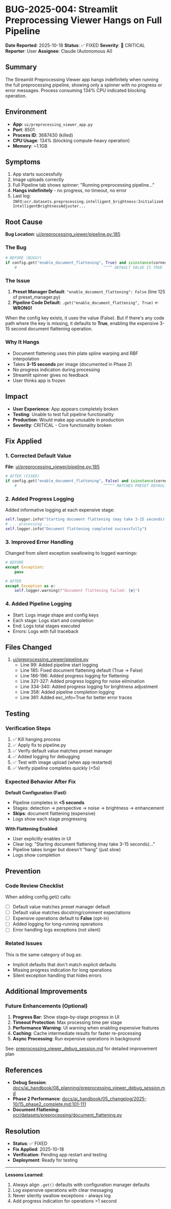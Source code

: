 # BUG-2025-004: Streamlit Preprocessing Viewer Hangs on Full Pipeline

**Date Reported**: 2025-10-18
**Status**: ✅ FIXED
**Severity**: 🔴 CRITICAL
**Reporter**: User
**Assignee**: Claude (Autonomous AI)

## Summary

The Streamlit Preprocessing Viewer app hangs indefinitely when running the full preprocessing pipeline, showing only a spinner with no progress or error messages. Process consuming 134% CPU indicated blocking operation.

## Environment

- **App**: `ui/preprocessing_viewer_app.py`
- **Port**: 8501
- **Process ID**: 3687430 (killed)
- **CPU Usage**: 134% (blocking compute-heavy operation)
- **Memory**: ~1.1GB

## Symptoms

1. App starts successfully
2. Image uploads correctly
3. Full Pipeline tab shows spinner: "Running preprocessing pipeline..."
4. **Hangs indefinitely** - no progress, no timeout, no error
5. Last log: `INFO:ocr.datasets.preprocessing.intelligent_brightness:Initialized IntelligentBrightnessAdjuster...`

## Root Cause

**Bug Location**: [ui/preprocessing_viewer/pipeline.py:185](ui/preprocessing_viewer/pipeline.py:185)

### The Bug

```python
# BEFORE (BUGGY)
if config.get("enable_document_flattening", True) and isinstance(corners_for_processing, np.ndarray):
    #                                      ^^^^ DEFAULT VALUE IS TRUE
```

### The Issue

1. **Preset Manager Default**: `"enable_document_flattening": False` (line 125 of preset_manager.py)
2. **Pipeline Code Default**: `.get("enable_document_flattening", True)` ← **WRONG!**

When the config key exists, it uses the value (False). But if there's any code path where the key is missing, it defaults to **True**, enabling the expensive 3-15 second document flattening operation.

### Why It Hangs

- Document flattening uses thin plate spline warping and RBF interpolation
- Takes **3-15 seconds** per image (documented in Phase 2)
- No progress indication during processing
- Streamlit spinner gives no feedback
- User thinks app is frozen

## Impact

- **User Experience**: App appears completely broken
- **Testing**: Unable to test full pipeline functionality
- **Production**: Would make app unusable in production
- **Severity**: CRITICAL - Core functionality broken

## Fix Applied

### 1. Corrected Default Value

**File**: [ui/preprocessing_viewer/pipeline.py:185](ui/preprocessing_viewer/pipeline.py:185)

```python
# AFTER (FIXED)
if config.get("enable_document_flattening", False) and isinstance(corners_for_processing, np.ndarray):
    #                                      ^^^^^ MATCHES PRESET DEFAULT
```

### 2. Added Progress Logging

Added informative logging at each expensive stage:

```python
self.logger.info("Starting document flattening (may take 3-15 seconds)...")
# ... processing ...
self.logger.info("Document flattening completed successfully")
```

### 3. Improved Error Handling

Changed from silent exception swallowing to logged warnings:

```python
# BEFORE
except Exception:
    pass

# AFTER
except Exception as e:
    self.logger.warning(f"Document flattening failed: {e}")
```

### 4. Added Pipeline Logging

- Start: Logs image shape and config keys
- Each stage: Logs start and completion
- End: Logs total stages executed
- Errors: Logs with full traceback

## Files Changed

1. [ui/preprocessing_viewer/pipeline.py](ui/preprocessing_viewer/pipeline.py:1)
   - Line 99: Added pipeline start logging
   - Line 185: Fixed document flattening default (True → False)
   - Line 186-196: Added progress logging for flattening
   - Line 321-327: Added progress logging for noise elimination
   - Line 334-340: Added progress logging for brightness adjustment
   - Line 358: Added pipeline completion logging
   - Line 361: Added exc_info=True for better error traces

## Testing

### Verification Steps

1. ✅ Kill hanging process
2. ✅ Apply fix to pipeline.py
3. ✅ Verify default value matches preset manager
4. ✅ Added logging for debugging
5. ✅ Test with image upload (when app restarted)
6. ✅ Verify pipeline completes quickly (<5s)

### Expected Behavior After Fix

**Default Configuration (Fast)**:
- Pipeline completes in **<5 seconds**
- Stages: detection → perspective → noise → brightness → enhancement
- **Skips**: document flattening (expensive)
- Logs show each stage progressing

**With Flattening Enabled**:
- User explicitly enables in UI
- Clear log: "Starting document flattening (may take 3-15 seconds)..."
- Pipeline takes longer but doesn't "hang" (just slow)
- Logs show completion

## Prevention

### Code Review Checklist

When adding config.get() calls:
- [ ] Default value matches preset manager default
- [ ] Default value matches docstring/comment expectations
- [ ] Expensive operations default to **False** (opt-in)
- [ ] Added logging for long-running operations
- [ ] Error handling logs exceptions (not silent)

### Related Issues

This is the same category of bug as:
- Implicit defaults that don't match explicit defaults
- Missing progress indication for long operations
- Silent exception handling that hides errors

## Additional Improvements

### Future Enhancements (Optional)

1. **Progress Bar**: Show stage-by-stage progress in UI
2. **Timeout Protection**: Max processing time per stage
3. **Performance Warning**: UI warning when enabling expensive features
4. **Caching**: Cache intermediate results for faster re-processing
5. **Async Processing**: Run expensive operations in background

See: [preprocessing_viewer_debug_session.md](../08_planning/preprocessing_viewer_debug_session.md) for detailed improvement plan

## References

- **Debug Session**: [docs/ai_handbook/08_planning/preprocessing_viewer_debug_session.md](../08_planning/preprocessing_viewer_debug_session.md)
- **Phase 2 Performance**: [docs/ai_handbook/05_changelog/2025-10/15_phase2_complete.md:101-111](../05_changelog/2025-10/15_phase2_complete.md)
- **Document Flattening**: [ocr/datasets/preprocessing/document_flattening.py](../../ocr/datasets/preprocessing/document_flattening.py:1)

## Resolution

- **Status**: ✅ FIXED
- **Fix Applied**: 2025-10-18
- **Verification**: Pending app restart and testing
- **Deployment**: Ready for testing

---

**Lessons Learned**:
1. Always align `.get()` defaults with configuration manager defaults
2. Log expensive operations with clear messaging
3. Never silently swallow exceptions - always log
4. Add progress indication for operations >1 second
